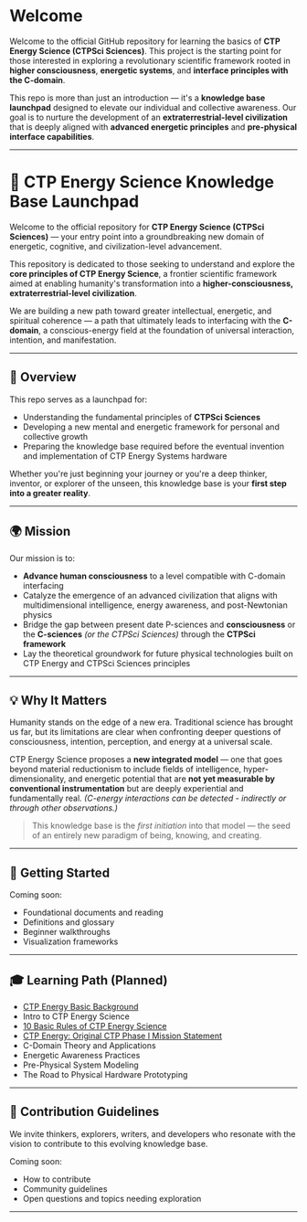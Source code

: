 # Welcome

Welcome to the official GitHub repository for learning the basics of **CTP Energy Science (CTPSci Sciences)**. This project is the starting point for those interested in exploring a revolutionary scientific framework rooted in **higher consciousness**, **energetic systems**, and **interface principles with the C-domain**.

This repo is more than just an introduction — it's a **knowledge base launchpad** designed to elevate our individual and collective awareness. Our goal is to nurture the development of an **extraterrestrial-level civilization** that is deeply aligned with **advanced energetic principles** and **pre-physical interface capabilities**.

---

# 🌌 CTP Energy Science Knowledge Base Launchpad

Welcome to the official repository for **CTP Energy Science (CTPSci Sciences)** — your entry point into a groundbreaking new domain of energetic, cognitive, and civilization-level advancement.

This repository is dedicated to those seeking to understand and explore the **core principles of CTP Energy Science**, a frontier scientific framework aimed at enabling humanity's transformation into a **higher-consciousness, extraterrestrial-level civilization**.

We are building a new path toward greater intellectual, energetic, and spiritual coherence — a path that ultimately leads to interfacing with the **C-domain**, a conscious-energy field at the foundation of universal interaction, intention, and manifestation.

---

## 🚀 Overview

This repo serves as a launchpad for:

- Understanding the fundamental principles of **CTPSci Sciences** 
- Developing a new mental and energetic framework for personal and collective growth  
- Preparing the knowledge base required before the eventual invention and implementation of CTP Energy Systems hardware  

Whether you're just beginning your journey or you're a deep thinker, inventor, or explorer of the unseen, this knowledge base is your **first step into a greater reality**.

---

## 🌍 Mission

Our mission is to:

- **Advance human consciousness** to a level compatible with C-domain interfacing  
- Catalyze the emergence of an advanced civilization that aligns with multidimensional intelligence, energy awareness, and post-Newtonian physics  
- Bridge the gap between present date P-sciences and **consciousness** or the **C-sciences** *(or the CTPSci Sciences)* through the **CTPSci framework**  
- Lay the theoretical groundwork for future physical technologies built on CTP Energy and CTPSci Sciences principles  

---

## 💡 Why It Matters

Humanity stands on the edge of a new era. Traditional science has brought us far, but its limitations are clear when confronting deeper questions of consciousness, intention, perception, and energy at a universal scale.

CTP Energy Science proposes a **new integrated model** — one that goes beyond material reductionism to include fields of intelligence, hyper-dimensionality, and energetic potential that are **not yet measurable by conventional instrumentation** but are deeply experiential and fundamentally real. *(C-energy interactions can be detected - indirectly or through other observations.)*

> This knowledge base is the *first initiation* into that model — the seed of an entirely new paradigm of being, knowing, and creating.

---

## 📘 Getting Started

Coming soon:

- Foundational documents and reading  
- Definitions and glossary  
- Beginner walkthroughs  
- Visualization frameworks  

---

## 🎓 Learning Path (Planned)

- [CTP Energy Basic Background](https://github.com/ctp-eos/ctp-sci/blob/main/Basic%20Background.md)
- Intro to CTP Energy Science
- [10 Basic Rules of CTP Energy Science](https://github.com/ctp-eos/ctp-sci/blob/main/10%20Basic%20Rules%20of%20CTP%20Energy%20Science.md)
- [CTP Energy: Original CTP Phase I Mission Statement](https://github.com/ctp-eos/ctp-sci/blob/main/CTP%20Energy:%20Mission%20Statement.md)
- C-Domain Theory and Applications  
- Energetic Awareness Practices  
- Pre-Physical System Modeling  
- The Road to Physical Hardware Prototyping  

---

## 🤝 Contribution Guidelines

We invite thinkers, explorers, writers, and developers who resonate with the vision to contribute to this evolving knowledge base.

Coming soon:

- How to contribute  
- Community guidelines  
- Open questions and topics needing exploration
 
---



